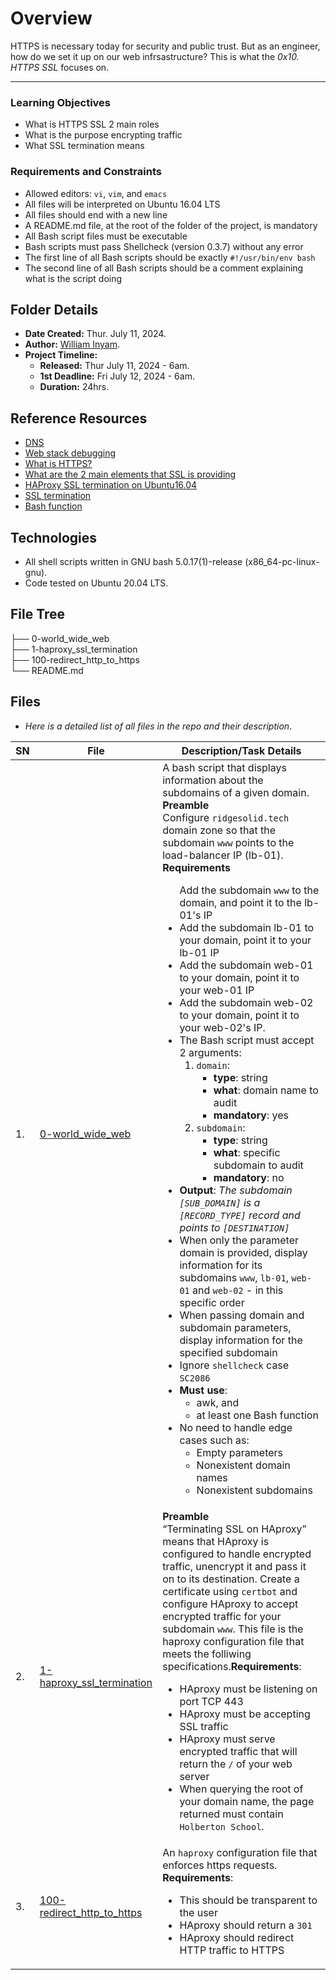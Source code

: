 # Overview #

HTTPS is necessary today for security and public trust. But as an engineer, how do we set it up on our web infrsastructure? This is what the *0x10. HTTPS SSL* focuses on.

<hr/>

### Learning Objectives ###
- What is HTTPS SSL 2 main roles
- What is the purpose encrypting traffic
- What SSL termination means

### Requirements and Constraints ###
- Allowed editors: `vi`, `vim`, and `emacs`
- All files will be interpreted on Ubuntu 16.04 LTS
- All files should end with a new line
- A README.md file, at the root of the folder of the project, is mandatory
- All Bash script files must be executable
- Bash scripts must pass Shellcheck (version 0.3.7) without any error
- The first line of all Bash scripts should be exactly `#!/usr/bin/env bash`
- The second line of all Bash scripts should be a comment explaining what is the script doing


## Folder Details ###
- **Date Created:** Thur. July 11, 2024.
- **Author:** [William Inyam](https.//github.com/thecypherzen).
- **Project Timeline:**
  - **Released:** Thur July 11, 2024 - 6am.
  - **1st Deadline:** Fri July 12, 2024 - 6am.
  - **Duration:**  24hrs.


## Reference Resources
- [DNS](https://www.notion.so/DNS-cfbd9d6ce4c7433698666d27be76d9bb)
- [Web stack debugging](https://www.notion.so/WebStack-Debugging-ba8d7dd00b6042b898234b85b6a0eb1e)
- [What is HTTPS?](https://www.instantssl.com/http-vs-https)
- [What are the 2 main elements that SSL is providing](https://www.sslshopper.com/why-ssl-the-purpose-of-using-ssl-certificates.html)
- [HAProxy SSL termination on Ubuntu16.04](https://docs.ionos.com/cloud/getting-started/basic-tutorials)
- [SSL termination](https://en.wikipedia.org/wiki/TLS_termination_proxy)
- [Bash function](https://tldp.org/LDP/abs/html/complexfunct.html)


## Technologies ##
- All shell scripts written in GNU bash 5.0.17(1)-release (x86_64-pc-linux-gnu).
- Code tested on Ubuntu 20.04 LTS.

## File Tree ##
├── 0-world_wide_web<br/>
├── 1-haproxy_ssl_termination<br/>
├── 100-redirect_http_to_https<br/>
└── README.md<br/>


## Files ###
- *Here is a detailed list of all files in the repo and their description*.

| SN | File | Description/Task Details                                   |
|----|------|-----------------------------------------------|
| 1. | [0-world_wide_web](https://https://github.com/thecypherzen/alx-system_engineering-devops/blob/main/0x10-https_ssl/0-world_wide_web) | A bash script that displays information about the subdomains of a given domain.<br/>**Preamble**<br/>Configure `ridgesolid.tech` domain zone so that the subdomain `www` points to the load-balancer IP (lb-01).<br/>**Requirements**<br/><ul>Add the subdomain `www` to the domain, and point it to the lb-01's IP</li><li>Add the subdomain lb-01 to your domain, point it to your lb-01 IP</li><li>Add the subdomain web-01 to your domain, point it to your web-01 IP</li><li>Add the subdomain web-02 to your domain, point it to your web-02's IP.</li><li>The Bash script must accept 2 arguments:<br/><ol><li>`domain`:<ul><li>**type**: string</li><li>**what**: domain name to audit</li><li>**mandatory**: yes</li></ul></li><li>`subdomain`:<ul><li>**type**: string</li><li>**what**: specific subdomain to audit</li><li>**mandatory**: no</li></ul></li></ol></li><li>**Output**: *The subdomain `[SUB_DOMAIN]` is a `[RECORD_TYPE]` record and points to `[DESTINATION]`*</li><li>When only the parameter domain is provided, display information for its subdomains `www`, `lb-01`, `web-01` and `web-02` - in this specific order</li><li>When passing domain and subdomain parameters, display information for the specified subdomain</li><li>Ignore `shellcheck` case `SC2086`</li><li>**Must use**:<ul><li>awk, and</li><li>at least one Bash function</li></ul><li>No need to handle edge cases such as:<ul><li>Empty parameters</li><li>Nonexistent domain names</li><li>Nonexistent subdomains</li></ul></li></ul> |
| 2. | [1-haproxy_ssl_termination](https://github.com/thecypherzen/alx-system_engineering-devops/blob/main/0x10-https_ssl/1-haproxy_ssl_termination) | **Preamble**<br/>“Terminating SSL on HAproxy” means that HAproxy is configured to handle encrypted traffic, unencrypt it and pass it on to its destination. Create a certificate using `certbot` and configure HAproxy to accept encrypted traffic for your subdomain `www`. This file is the haproxy configuration file that meets the folliwing specifications.**Requirements**:<br/><ul><li>HAproxy must be listening on port TCP 443</li><li>HAproxy must be accepting SSL traffic</li><li>HAproxy must serve encrypted traffic that will return the `/` of your web server</li><li>When querying the root of your domain name, the page returned must contain `Holberton School`.</li></ul> |
| 3. | [100-redirect_http_to_https](https://github.com/thecypherzen/alx-system_engineering-devops/blob/main/0x10-https_ssl/100-redirect_http_to_https)  | An `haproxy` configuration file that enforces https requests.<br/>**Requirements**:<ul><li>This should be transparent to the user</li><li>HAproxy should return a `301`</li><li>HAproxy should redirect HTTP traffic to HTTPS</li></ul>  |